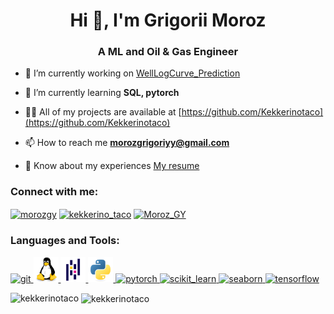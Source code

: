 <h1 align="center">Hi 👋, I'm Grigorii Moroz</h1>
<h3 align="center">A ML and Oil & Gas Engineer</h3>

- 🔭 I’m currently working on [WellLogCurve_Prediction](https://github.com/Kekkerinotaco/WellLogCurve_Prediction)

- 🌱 I’m currently learning **SQL, pytorch**

- 👨‍💻 All of my projects are available at [https://github.com/Kekkerinotaco](https://github.com/Kekkerinotaco)

- 📫 How to reach me **morozgrigoriyy@gmail.com**

- 📄 Know about my experiences [My resume](https://drive.google.com/file/d/1PQZGamitNMD-tP4RGksQwta_dfx_OEyE/view?usp=share_link)

<h3 align="left">Connect with me:</h3>
<p align="left">
<a href="https://linkedin.com/in/morozgy" target="blank"><img align="center" src="https://raw.githubusercontent.com/rahuldkjain/github-profile-readme-generator/master/src/images/icons/Social/linked-in-alt.svg" alt="morozgy" height="30" width="40" /></a>
<a href="https://instagram.com/kekkerino_taco" target="blank"><img align="center" src="https://raw.githubusercontent.com/rahuldkjain/github-profile-readme-generator/master/src/images/icons/Social/instagram.svg" alt="kekkerino_taco" height="30" width="40" /></a>
<a href="https://t.me/Moroz_GY" target="blank"><img align="center" src="https://upload.wikimedia.org/wikipedia/commons/8/82/Telegram_logo.svg" alt="Moroz_GY" height="30" width="40" /></a>
</p>
<h3 align="left">Languages and Tools:</h3>
<p align="left"> <a href="https://git-scm.com/" target="_blank" rel="noreferrer"> <img src="https://www.vectorlogo.zone/logos/git-scm/git-scm-icon.svg" alt="git" width="40" height="40"/> </a> <a href="https://www.linux.org/" target="_blank" rel="noreferrer"> <img src="https://raw.githubusercontent.com/devicons/devicon/master/icons/linux/linux-original.svg" alt="linux" width="40" height="40"/> </a> <a href="https://pandas.pydata.org/" target="_blank" rel="noreferrer"> <img src="https://raw.githubusercontent.com/devicons/devicon/2ae2a900d2f041da66e950e4d48052658d850630/icons/pandas/pandas-original.svg" alt="pandas" width="40" height="40"/> </a> <a href="https://www.python.org" target="_blank" rel="noreferrer"> <img src="https://raw.githubusercontent.com/devicons/devicon/master/icons/python/python-original.svg" alt="python" width="40" height="40"/> </a> <a href="https://pytorch.org/" target="_blank" rel="noreferrer"> <img src="https://www.vectorlogo.zone/logos/pytorch/pytorch-icon.svg" alt="pytorch" width="40" height="40"/> </a> <a href="https://scikit-learn.org/" target="_blank" rel="noreferrer"> <img src="https://upload.wikimedia.org/wikipedia/commons/0/05/Scikit_learn_logo_small.svg" alt="scikit_learn" width="40" height="40"/> </a> <a href="https://seaborn.pydata.org/" target="_blank" rel="noreferrer"> <img src="https://seaborn.pydata.org/_images/logo-mark-lightbg.svg" alt="seaborn" width="40" height="40"/> </a> <a href="https://www.tensorflow.org" target="_blank" rel="noreferrer"> <img src="https://www.vectorlogo.zone/logos/tensorflow/tensorflow-icon.svg" alt="tensorflow" width="40" height="40"/> </a> </p>

<p><img align="left" src="https://github-readme-stats.vercel.app/api/top-langs?username=kekkerinotaco&show_icons=true&locale=en&layout=compact" alt="kekkerinotaco" /></p>

<p>&nbsp;<img align="center" src="https://github-readme-stats.vercel.app/api?username=kekkerinotaco&show_icons=true&locale=en" alt="kekkerinotaco" /></p>

